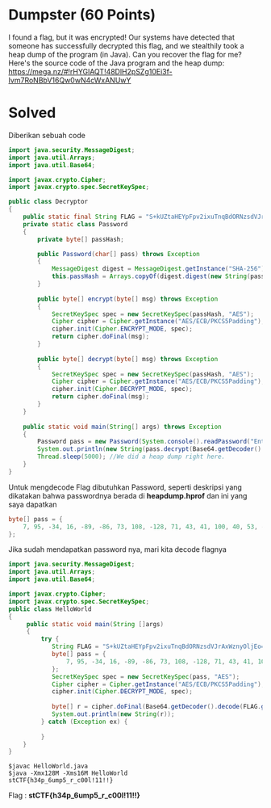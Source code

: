 # Dumpster (60 Points)
I found a flag, but it was encrypted! Our systems have detected that someone has successfully decrypted this flag, and we stealthily took a heap dump of the program (in Java). Can you recover the flag for me? Here's the source code of the Java program and the heap dump: https://mega.nz/#!rHYGlAQT!48DlH2pSZg10Ei3f-Ivm7RoNBbV16Qw0wN4cWxANUwY
# Solved
Diberikan sebuah code
```java
import java.security.MessageDigest;
import java.util.Arrays;
import java.util.Base64;

import javax.crypto.Cipher;
import javax.crypto.spec.SecretKeySpec;

public class Decryptor
{
	public static final String FLAG = "S+kUZtaHEYpFpv2ixuTnqBdORNzsdVJrAxWznyOljEo=";
	private static class Password
	{
		private byte[] passHash;

		public Password(char[] pass) throws Exception
		{
			MessageDigest digest = MessageDigest.getInstance("SHA-256");
			this.passHash = Arrays.copyOf(digest.digest(new String(pass).getBytes("UTF-8")), 16);
		}
		
		public byte[] encrypt(byte[] msg) throws Exception
		{
			SecretKeySpec spec = new SecretKeySpec(passHash, "AES");
			Cipher cipher = Cipher.getInstance("AES/ECB/PKCS5Padding");
			cipher.init(Cipher.ENCRYPT_MODE, spec);
			return cipher.doFinal(msg);
		}
		
		public byte[] decrypt(byte[] msg) throws Exception
		{
			SecretKeySpec spec = new SecretKeySpec(passHash, "AES");
			Cipher cipher = Cipher.getInstance("AES/ECB/PKCS5Padding");
			cipher.init(Cipher.DECRYPT_MODE, spec);
			return cipher.doFinal(msg);
		}
	}
	
	public static void main(String[] args) throws Exception
	{
		Password pass = new Password(System.console().readPassword("Enter password to decrypt flag: "));
		System.out.println(new String(pass.decrypt(Base64.getDecoder().decode(FLAG.getBytes()))));
		Thread.sleep(5000); //We did a heap dump right here.
	}
}
```
Untuk mengdecode Flag dibutuhkan Password, seperti deskripsi yang dikatakan bahwa passwordnya berada di <b>heapdump.hprof</b> dan ini yang saya dapatkan
```java
byte[] pass = {
	7, 95, -34, 16, -89, -86, 73, 108, -128, 71, 43, 41, 100, 40, 53, -24
};
```
Jika sudah mendapatkan password nya, mari kita decode flagnya
```java
import java.security.MessageDigest;
import java.util.Arrays;
import java.util.Base64;

import javax.crypto.Cipher;
import javax.crypto.spec.SecretKeySpec;
public class HelloWorld
{
     public static void main(String []args)
     {
         try {
            String FLAG = "S+kUZtaHEYpFpv2ixuTnqBdORNzsdVJrAxWznyOljEo=";
            byte[] pass = {
    	        7, 95, -34, 16, -89, -86, 73, 108, -128, 71, 43, 41, 100, 40, 53, -24  
    	    };
    	    SecretKeySpec spec = new SecretKeySpec(pass, "AES");
    		Cipher cipher = Cipher.getInstance("AES/ECB/PKCS5Padding");
    		cipher.init(Cipher.DECRYPT_MODE, spec);
    		
    		byte[] r = cipher.doFinal(Base64.getDecoder().decode(FLAG.getBytes()));
    		System.out.println(new String(r));
         } catch (Exception ex) {
             
         }
    }
}
```
```
$javac HelloWorld.java
$java -Xmx128M -Xms16M HelloWorld
stCTF{h34p_6ump5_r_c00l!11!!}
```
Flag : <b>stCTF{h34p_6ump5_r_c00l!11!!}</b>